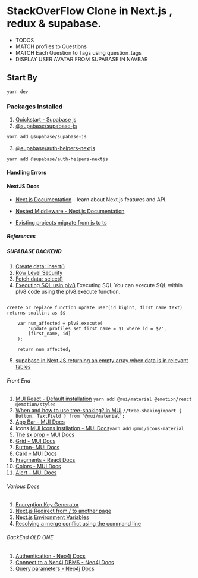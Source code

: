 # StackOverFlow Clone in Next.js , redux & supabase.

- TODOS
- MATCH profiles to Questions
- MATCH Each Question to Tags using question_tags
- DISPLAY USER AVATAR FROM SUPABASE IN NAVBAR

## Start By

`yarn dev`

### Packages Installed

1. [Quickstart - Supabase js](https://supabase.com/docs/guides/with-nextjs)
2. [@supabase/supabase-js](https://yarnpkg.com/package/@supabase/supabase-js)

```sh
yarn add @supabase/supabase-js
```

3. [@supabase/auth-helpers-nextjs](https://yarnpkg.com/package/@supabase/auth-helpers-nextjs)

```sh
yarn add @supabase/auth-helpers-nextjs

```

#### Handling Errors

#### NextJS Docs

- [Next.js Documentation](https://nextjs.org/docs) - learn about Next.js features and API.

- [Nested Middleware - Next.js Documentation](https://nextjs.org/docs/messages/nested-middleware)
- [Existing projects migrate from js to ts](https://nextjs.org/docs/basic-features/typescript)

##### References

##### SUPABASE BACKEND

1. [Create data: insert()](https://supabase.com/docs/reference/javascript/insert)
2. [Row Level Security](https://supabase.com/docs/guides/auth/row-level-security)
3. [Fetch data: select()](https://supabase.com/docs/reference/javascript/select)
4. [Executing SQL usin plv8](https://supabase.com/docs/guides/database/extensions/plv8#executing-sql)
   Executing SQL
   You can execute SQL within plv8 code using the plv8.execute function.

```plv8

create or replace function update_user(id bigint, first_name text)
returns smallint as $$

    var num_affected = plv8.execute(
        'update profiles set first_name = $1 where id = $2',
        [first_name, id]
    );

    return num_affected;
```

5. [supabase in Next JS returning an empty array when data is in relevant tables](https://stackoverflow.com/questions/71294440/supabase-in-next-js-returning-an-empty-array-when-data-is-in-relevant-tables)

###### Front End

1. [MUI React - Default installation](https://mui.com/material-ui/getting-started/installation/#default-installation)
   `yarn add @mui/material @emotion/react @emotion/styled`
2. [When and how to use tree-shaking? in MUI](https://mui.com/material-ui/guides/minimizing-bundle-size/)
   `//tree-shakingimport { Button, TextField } from '@mui/material';`
3. [App Bar - MUI Docs](https://mui.com/material-ui/react-app-bar/)
4. Icons [MUI Icons Instllation - MUI Docs](https://mui.com/material-ui/getting-started/installation/#icons)`yarn add @mui/icons-material`
5. [The sx prop - MUI Docs](https://mui.com/system/getting-started/the-sx-prop/)
6. [Grid - MUI Docs](https://mui.com/material-ui/react-grid/)
7. [Button- MUI Docs](https://mui.com/material-ui/react-button/#main-content)
8. [Card - MUI Docs](https://mui.com/material-ui/react-card/)
9. [Fragments - React Docs](https://reactjs.org/docs/fragments.html)
10. [Colors - MUI Docs](https://mui.com/material-ui/customization/color/#main-content)
11. [Alert - MUI Docs](https://mui.com/material-ui/api/alert/)

###### Various Docs

1. [Encryption Key Generator](https://www.allkeysgenerator.com/Random/Security-Encryption-Key-Generator.aspx)
2. [Next.js Redirect from / to another page](https://stackoverflow.com/questions/58173809/next-js-redirect-from-to-another-page)
3. [Next.js Environment Variables ](https://nextjs.org/docs/pages/building-your-application/configuring/environment-variables)
4. [Resolving a merge conflict using the command line](https://docs.github.com/en/pull-requests/collaborating-with-pull-requests/addressing-merge-conflicts/resolving-a-merge-conflict-using-the-command-line)

###### BackEnd OLD ONE

1. [Authentication - Neo4j Docs](https://neo4j.com/docs/graphql-manual/current/auth/authentication/)
2. [Connect to a Neo4j DBMS - Neo4j Docs](https://neo4j.com/docs/browser-manual/current/operations/dbms-connection/)
3. [Query parameters - Neo4j Docs](https://neo4j.com/docs/browser-manual/current/operations/query-parameters/)
